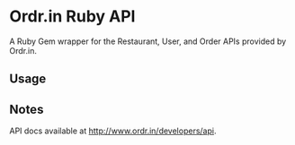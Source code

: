 Ordr.in Ruby API
======================

A Ruby Gem wrapper for the Restaurant, User, and Order APIs provided by Ordr.in.

Usage
-----

       
Notes
----- 
API docs available at http://www.ordr.in/developers/api.